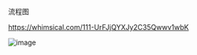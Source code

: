 

流程图

https://whimsical.com/111-UrFJjQYXJy2C35Qwwv1wbK

![image](https://user-images.githubusercontent.com/1460432/208304797-e0a6c3f9-f712-4f21-ad7b-e1bb30155e33.png)

